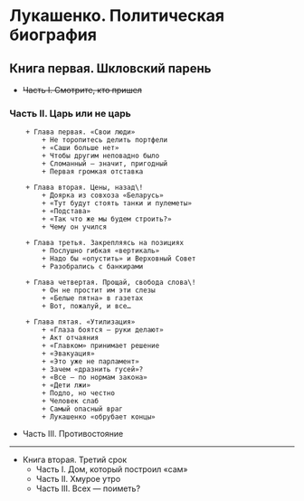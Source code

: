 # Лукашенко. Политическая биография
## Книга первая. Шкловский парень

+ ~~Часть I. Смотрите, кто пришел~~

### Часть II. Царь или не царь
        + Глава первая. «Свои люди»
            + Не торопитесь делить портфели
            + «Саши больше нет»
            + Чтобы другим неповадно было
            + Сломанный — значит, пригодный
            + Первая громкая отставка

        + Глава вторая. Цены, назад\!
            + Доярка из совхоза «Беларусь»
            + «Тут будут стоять танки и пулеметы»
            + «Подстава»
            + «Так что же мы будем строить?»
            + Чему он учился

        + Глава третья. Закрепляясь на позициях
            + Послушно гибкая «вертикаль»
            + Надо бы «опустить» и Верховный Совет
            + Разобрались с банкирами

        + Глава четвертая. Прощай, свобода слова\!
            + Он не простит им эти слезы
            + «Белые пятна» в газетах
            + Вот, пожалуй, и все…

        + Глава пятая. «Утилизация»
            + «Глаза боятся — руки делают»
            + Акт отчаяния
            + «Главком» принимает решение
            + «Эвакуация»
            + «Это уже не парламент»
            + Зачем «дразнить гусей»?
            + «Все — по нормам закона»
            + «Дети лжи»
            + Подло, но честно
            + Человек слаб
            + Самый опасный враг
            + Лукашенко «обрубает концы»


+ Часть III. Противостояние

---

+ Книга вторая. Третий срок
    + Часть I. Дом, который построил «сам»
    + Часть II. Хмурое утро
    + Часть III. Всех — поиметь?
